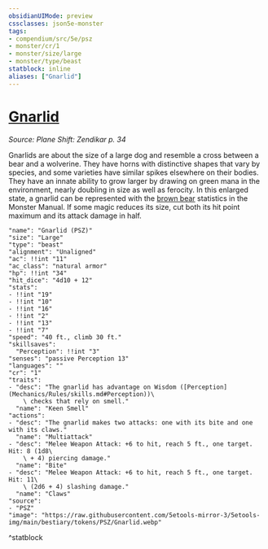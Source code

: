 ```yaml
---
obsidianUIMode: preview
cssclasses: json5e-monster
tags:
- compendium/src/5e/psz
- monster/cr/1
- monster/size/large
- monster/type/beast
statblock: inline
aliases: ["Gnarlid"]
---
```

# [Gnarlid](Mechanics\bestiary\beast/gnarlid-psz.md)
*Source: Plane Shift: Zendikar p. 34*  

Gnarlids are about the size of a large dog and resemble a cross between a bear and a wolverine. They have horns with distinctive shapes that vary by species, and some varieties have similar spikes elsewhere on their bodies. They have an innate ability to grow larger by drawing on green mana in the environment, nearly doubling in size as well as ferocity. In this enlarged state, a gnarlid can be represented with the [brown bear](Mechanics/bestiary/beast/brown-bear.md) statistics in the Monster Manual. If some magic reduces its size, cut both its hit point maximum and its attack damage in half.

```statblock
"name": "Gnarlid (PSZ)"
"size": "Large"
"type": "beast"
"alignment": "Unaligned"
"ac": !!int "11"
"ac_class": "natural armor"
"hp": !!int "34"
"hit_dice": "4d10 + 12"
"stats":
- !!int "19"
- !!int "10"
- !!int "16"
- !!int "2"
- !!int "13"
- !!int "7"
"speed": "40 ft., climb 30 ft."
"skillsaves":
  "Perception": !!int "3"
"senses": "passive Perception 13"
"languages": ""
"cr": "1"
"traits":
- "desc": "The gnarlid has advantage on Wisdom ([Perception](Mechanics/Rules/skills.md#Perception))\
    \ checks that rely on smell."
  "name": "Keen Smell"
"actions":
- "desc": "The gnarlid makes two attacks: one with its bite and one with its claws."
  "name": "Multiattack"
- "desc": "Melee Weapon Attack: +6 to hit, reach 5 ft., one target. Hit: 8 (1d8\
    \ + 4) piercing damage."
  "name": "Bite"
- "desc": "Melee Weapon Attack: +6 to hit, reach 5 ft., one target. Hit: 11\
    \ (2d6 + 4) slashing damage."
  "name": "Claws"
"source":
- "PSZ"
"image": "https://raw.githubusercontent.com/5etools-mirror-3/5etools-img/main/bestiary/tokens/PSZ/Gnarlid.webp"
```
^statblock
